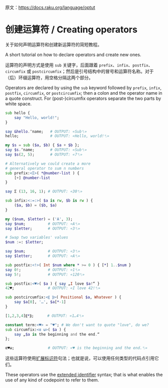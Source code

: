 原文：https://docs.raku.org/language/optut

# 创建运算符 / Creating operators

关于如何声明运算符和创建新运算符的简短教程。

A short tutorial on how to declare operators and create new ones.

运算符的声明方式是使用 `sub` 关键字，后面跟着 `prefix`、`infix`、`postfix`、`circumfix` 或 `postcircumfix`；然后是引号结构中的冒号和运算符名称。对于（后）环缀运算符，用空格分隔这两个部分。

Operators are declared by using the `sub` keyword followed by `prefix`, `infix`, `postfix`, `circumfix`, or `postcircumfix`; then a colon and the operator name in a quote construct. For (post-)circumfix operators separate the two parts by white space.

```Raku
sub hello {
    say "Hello, world!";
}

say &hello.^name;   # OUTPUT: «Sub␤» 
hello;              # OUTPUT: «Hello, world!␤» 

my $s = sub ($a, $b) { $a + $b };
say $s.^name;       # OUTPUT: «Sub␤» 
say $s(2, 5);       # OUTPUT: «7␤» 

# Alternatively we could create a more 
# general operator to sum n numbers 
sub prefix:<Σ>( *@number-list ) {
    [+] @number-list
}

say Σ (13, 16, 1); # OUTPUT: «30␤» 

sub infix:<:=:>( $a is rw, $b is rw ) {
    ($a, $b) = ($b, $a)
}

my ($num, $letter) = ('A', 3);
say $num;          # OUTPUT: «A␤» 
say $letter;       # OUTPUT: «3␤» 

# Swap two variables' values 
$num :=: $letter;

say $num;          # OUTPUT: «3␤» 
say $letter;       # OUTPUT: «A␤» 

sub postfix:<!>( Int $num where * >= 0 ) { [*] 1..$num }
say 0!;            # OUTPUT: «1␤» 
say 5!;            # OUTPUT: «120␤» 

sub postfix:<♥>( $a ) { say „I love $a!“ }
42♥;               # OUTPUT: «I love 42!␤» 

sub postcircumfix:<⸨ ⸩>( Positional $a, Whatever ) {
    say $a[0], '…', $a[*-1]
}

[1,2,3,4]⸨*⸩;      # OUTPUT: «1…4␤» 

constant term:<♥> = "♥"; # We don't want to quote "love", do we? 
sub circumfix:<α ω>( $a ) {
    say „$a is the beginning and the end.“
};

α♥ω;               # OUTPUT: «♥ is the beginning and the end.␤»
```

这些运算符使用[扩展标识符](https://docs.raku.org/syntax/identifiers#Extended_identifiers)句法；也就是说，可以使用任何类型的代码点引用它们。

These operators use the [extended identifier](https://docs.raku.org/syntax/identifiers#Extended_identifiers) syntax; that is what enables the use of any kind of codepoint to refer to them.
